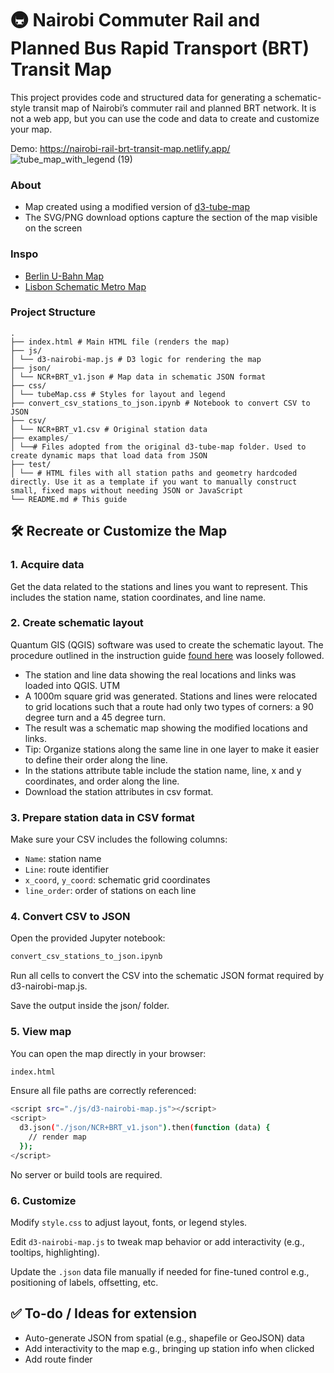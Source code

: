 # 🚇 Nairobi Commuter Rail and Planned Bus Rapid Transport (BRT) Transit Map
This project provides code and structured data for generating a schematic-style transit map of Nairobi’s commuter rail and planned BRT network. It is not a web app, but you can use the code and data to create and customize your map.

Demo:  https://nairobi-rail-brt-transit-map.netlify.app/
![tube_map_with_legend (19)](https://github.com/user-attachments/assets/88adb917-d8f4-4827-af80-cb8a1b9af1f5)

### About
+ Map created using a modified version of [d3-tube-map](https://github.com/johnwalley/d3-tube-map)
+ The SVG/PNG download options capture the section of the map visible on the screen 

### Inspo
+ [Berlin U-Bahn Map](https://github.com/skamsie/berlin-ubahn-map)
+ [Lisbon Schematic Metro Map](https://github.com/Joao-Pedrosa/GSDB)

### Project Structure
```
.
├── index.html # Main HTML file (renders the map)
├── js/
│ └── d3-nairobi-map.js # D3 logic for rendering the map
├── json/
│ └── NCR+BRT_v1.json # Map data in schematic JSON format
├── css/
│ └── tubeMap.css # Styles for layout and legend
├── convert_csv_stations_to_json.ipynb # Notebook to convert CSV to JSON
├── csv/
│ └── NCR+BRT_v1.csv # Original station data
├── examples/
│ └──# Files adopted from the original d3-tube-map folder. Used to create dynamic maps that load data from JSON
├── test/
│ └── # HTML files with all station paths and geometry hardcoded directly. Use it as a template if you want to manually construct small, fixed maps without needing JSON or JavaScript  
└── README.md # This guide
```
## 🛠️ Recreate or Customize the Map

### 1. Acquire data
Get the data related to the stations and lines you want to represent. This includes the station name, station coordinates, and line name. 

### 2. Create schematic layout
Quantum GIS (QGIS) software was used to create the schematic layout. The procedure outlined in the instruction guide [found here](https://dent.org.uk/materials-for-recreating-tube-map/) was loosely followed.
- The station and line data showing the real locations and links was loaded into QGIS. UTM
- A 1000m square grid was generated. Stations and lines were relocated to grid locations such that a route had only two types of corners: a 90 degree turn and a 45 degree turn.
- The result was a schematic map showing the modified locations and links.
- Tip: Organize stations along the same line in one layer to make it easier to define their order along the line.
- In the stations attribute table include the station name, line, x and y coordinates, and order along the line.
- Download the station attributes in csv format.

### 3. Prepare station data in CSV format
Make sure your CSV includes the following columns:
- `Name`: station name
- `Line`: route identifier
- `x_coord`, `y_coord`: schematic grid coordinates
- `line_order`: order of stations on each line

### 4. Convert CSV to JSON
Open the provided Jupyter notebook:
```bash
convert_csv_stations_to_json.ipynb
```
Run all cells to convert the CSV into the schematic JSON format required by d3-nairobi-map.js.

Save the output inside the json/ folder.

### 5. View map
You can open the map directly in your browser:
```bash
index.html
```
Ensure all file paths are correctly referenced:
```bash
<script src="./js/d3-nairobi-map.js"></script>
<script>
  d3.json("./json/NCR+BRT_v1.json").then(function (data) {
    // render map
  });
</script>
```
No server or build tools are required.

### 6. Customize
Modify `style.css` to adjust layout, fonts, or legend styles.

Edit `d3-nairobi-map.js` to tweak map behavior or add interactivity (e.g., tooltips, highlighting).

Update the `.json` data file manually if needed for fine-tuned control e.g., positioning of labels, offsetting, etc.

## ✅ To-do / Ideas for extension
- Auto-generate JSON from spatial (e.g., shapefile or GeoJSON) data
- Add interactivity to the map e.g., bringing up station info when clicked
- Add route finder
